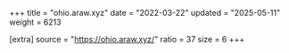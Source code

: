 +++
title = "ohio.araw.xyz"
date = "2022-03-22"
updated = "2025-05-11"
weight = 6213

[extra]
source = "https://ohio.araw.xyz/"
ratio = 37
size = 6
+++
